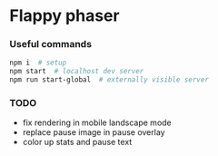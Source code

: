 # Flappy phaser

### Useful commands
```bash
npm i  # setup
npm start  # localhost dev server
npm run start-global  # externally visible server
```

### TODO
- fix rendering in mobile landscape mode
- replace pause image in pause overlay 
- color up stats and pause text
